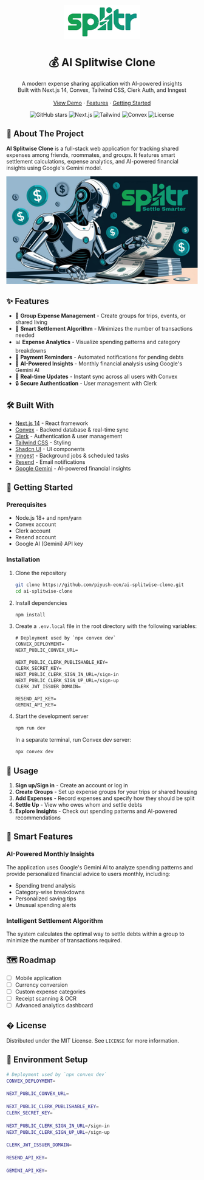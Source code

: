 <div align="center">
  <a href="https://github.com/piyush-eon/ai-splitwise-clone">
    <img src="./public/logos/logo.png" alt="SplitWise AI Logo" width="200">
  </a>

  # 💰 AI Splitwise Clone

  <p align="center">
    A modern expense sharing application with AI-powered insights
    <br />
    Built with Next.js 14, Convex, Tailwind CSS, Clerk Auth, and Inngest
    <br />
    <br />
    <a href="#demo">View Demo</a>
    ·
    <a href="#features">Features</a>
    ·
    <a href="#getting-started">Getting Started</a>
  </p>

  ![GitHub stars](https://img.shields.io/github/stars/piyush-eon/ai-splitwise-clone?style=social)
  ![Next.js](https://img.shields.io/badge/Next.js-14-black)
  ![Tailwind](https://img.shields.io/badge/Tailwind-4.1.3-blue)
  ![Convex](https://img.shields.io/badge/Convex-DB-orange)
  ![License](https://img.shields.io/badge/License-MIT-green)
</div>

## 🚀 About The Project

**AI Splitwise Clone** is a full-stack web application for tracking shared expenses among friends, roommates, and groups. It features smart settlement calculations, expense analytics, and AI-powered financial insights using Google's Gemini model.

![Dashboard Preview](./public/hero.png)

## ✨ Features

- 👥 **Group Expense Management** - Create groups for trips, events, or shared living
- 💸 **Smart Settlement Algorithm** - Minimizes the number of transactions needed
- 📊 **Expense Analytics** - Visualize spending patterns and category breakdowns
- 🔔 **Payment Reminders** - Automated notifications for pending debts
- 🧠 **AI-Powered Insights** - Monthly financial analysis using Google's Gemini AI
- 🔄 **Real-time Updates** - Instant sync across all users with Convex
- 🔒 **Secure Authentication** - User management with Clerk

## 🛠️ Built With

- [Next.js 14](https://nextjs.org/) - React framework
- [Convex](https://www.convex.dev/) - Backend database & real-time sync
- [Clerk](https://clerk.com/) - Authentication & user management
- [Tailwind CSS](https://tailwindcss.com/) - Styling
- [Shadcn UI](https://ui.shadcn.com/) - UI components
- [Inngest](https://www.inngest.com/) - Background jobs & scheduled tasks
- [Resend](https://resend.com/) - Email notifications
- [Google Gemini](https://ai.google.dev/) - AI-powered financial insights

## 🚦 Getting Started

### Prerequisites

- Node.js 18+ and npm/yarn
- Convex account
- Clerk account
- Resend account
- Google AI (Gemini) API key

### Installation

1. Clone the repository
   ```sh
   git clone https://github.com/piyush-eon/ai-splitwise-clone.git
   cd ai-splitwise-clone
   ```

2. Install dependencies
   ```sh
   npm install
   ```

3. Create a `.env.local` file in the root directory with the following variables:
   ```
   # Deployment used by `npx convex dev`
   CONVEX_DEPLOYMENT=
   NEXT_PUBLIC_CONVEX_URL=

   NEXT_PUBLIC_CLERK_PUBLISHABLE_KEY=
   CLERK_SECRET_KEY=
   NEXT_PUBLIC_CLERK_SIGN_IN_URL=/sign-in
   NEXT_PUBLIC_CLERK_SIGN_UP_URL=/sign-up
   CLERK_JWT_ISSUER_DOMAIN=

   RESEND_API_KEY=
   GEMINI_API_KEY=
   ```

4. Start the development server
   ```sh
   npm run dev
   ```
   In a separate terminal, run Convex dev server:
   ```sh
   npx convex dev
   ```

## 📝 Usage

1. **Sign up/Sign in** - Create an account or log in
2. **Create Groups** - Set up expense groups for your trips or shared housing
3. **Add Expenses** - Record expenses and specify how they should be split
4. **Settle Up** - View who owes whom and settle debts
5. **Explore Insights** - Check out spending patterns and AI-powered recommendations

## 🧠 Smart Features

### AI-Powered Monthly Insights

The application uses Google's Gemini AI to analyze spending patterns and provide personalized financial advice to users monthly, including:

- Spending trend analysis
- Category-wise breakdowns
- Personalized saving tips
- Unusual spending alerts

### Intelligent Settlement Algorithm

The system calculates the optimal way to settle debts within a group to minimize the number of transactions required.

## 🗺️ Roadmap

- [ ] Mobile application
- [ ] Currency conversion
- [ ] Custom expense categories
- [ ] Receipt scanning & OCR
- [ ] Advanced analytics dashboard

## � License

Distributed under the MIT License. See `LICENSE` for more information.

## 🔗 Environment Setup

```bash
# Deployment used by `npx convex dev`
CONVEX_DEPLOYMENT=

NEXT_PUBLIC_CONVEX_URL=

NEXT_PUBLIC_CLERK_PUBLISHABLE_KEY=
CLERK_SECRET_KEY=

NEXT_PUBLIC_CLERK_SIGN_IN_URL=/sign-in
NEXT_PUBLIC_CLERK_SIGN_UP_URL=/sign-up

CLERK_JWT_ISSUER_DOMAIN=

RESEND_API_KEY=

GEMINI_API_KEY=
```
